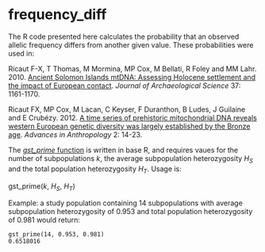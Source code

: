 # frequency_diff

The R code presented here calculates the probability that an observed allelic frequency differs from another given value.  These probabilities were used in:

Ricaut F-X, T Thomas, M Mormina, MP Cox, M Bellati, R Foley and MM Lahr. 2010. [Ancient Solomon Islands mtDNA: Assessing Holocene settlement and the impact of European contact](https://doi.org/10.1016/j.jas.2009.12.014). *Journal of Archaeological Science* 37: 1161-1170.

Ricaut FX, MP Cox, M Lacan, C Keyser, F Duranthon, B Ludes, J Guilaine and E Crubézy. 2012. [A time series of prehistoric mitochondrial DNA reveals western European genetic diversity was largely established by the Bronze age](https://doi.org/10.4236/aa.2012.21002). *Advances in Anthropology* 2: 14-23.







The [*gst_prime* function](gst_prime.R) is written in base R, and requires vaues for the number of subpopulations *k*, the average subpopulation heterozygosity *H<sub>S</sub>* and the total population heterozygosity *H<sub>T</sub>*.  Usage is:

gst_prime(*k*, *H<sub>S</sub>*, *H<sub>T</sub>*)

Example: a study population containing 14 subpopulations with average subpopulation heterozygosity of 0.953 and total population heterozygosity of 0.981 would return:

```
gst_prime(14, 0.953, 0.981)
0.6518016
```
